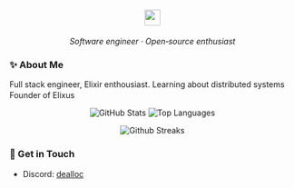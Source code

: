 <h1 align="center"><img src="https://media.giphy.com/media/hvRJCLFzcasrR4ia7z/giphy.gif" width="28" alt="wave"/></h1>
<p align="center"><em>Software engineer · Open‑source enthusiast</em></p>

### ✨ About Me
Full stack engineer, Elixir enthousiast. Learning about distributed systems Founder of Elixus <img src="https://www.elixus.be/assets/logo.png" height="16" />

<p align="center">
  <img src="https://github-readme-stats.vercel.app/api?username=dealloc&show_icons=true&include_all_commits=true&rank_icon=github&hide_border=true" alt="GitHub Stats"/>
  <img src="https://github-readme-stats.vercel.app/api/top-langs/?username=dealloc&layout=compact&hide_border=true&&langs_count=8&hide=java,html" alt="Top Languages"/>
</p>
<p align="center">
  <img src="https://streak-stats.demolab.com/?user=dealloc" alt="Github Streaks" />
</p>

### 💬 Get in Touch
- Discord: [dealloc](https://discordapp.com/users/98476629373767680)
